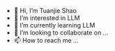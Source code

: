 - 👋 Hi, I’m Tuanjie Shao
- 👀 I’m interested in LLM
- 🌱 I’m currently learning LLM
- 💞️ I’m looking to collaborate on ...
- 📫 How to reach me ...

<!---
tuanjieShao/tuanjieShao is a ✨ special ✨ repository because its `README.md` (this file) appears on your GitHub profile.
You can click the Preview link to take a look at your changes.
--->
